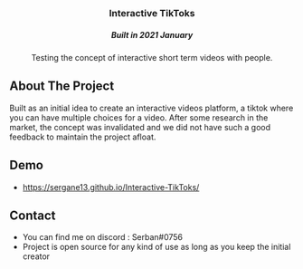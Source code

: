 <!-- PROJECT LOGO -->
<br />
<p align="center"> 
  <h3 align="center">Interactive TikToks </h3>
  <h5 align="center">Built in 2021 January </h5>

  <p align="center">
    Testing the concept of interactive short term videos with people.
  </p>
</p>

<!-- ABOUT THE PROJECT -->
## About The Project

Built as an initial idea to create an interactive videos platform, a tiktok where you can have multiple choices for a video. After some research in the market, the concept was invalidated and we did not have such a good feedback to maintain the project afloat. 

## Demo
* https://sergane13.github.io/Interactive-TikToks/

## Contact
* You can find me on discord : Serban#0756
* Project is open source for any kind of use as long as you keep the initial creator
